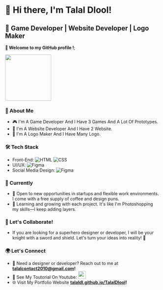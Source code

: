 # 👋 Hi there, I'm Talal Dlool!

## 🚀 Game Developer | Website Developer | Logo Maker

 <strong> 👋 Welcome to my GitHub profile !</strong>;
<br>

<img src="https://media.giphy.com/media/bcKmIWkUMCjVm/giphy.gif" width="150">

### 💼 About Me

- 🎮 I'm A Game Developer And I Have 3 Games And A Lot Of Prototypes.
- 📄 I'm A Website Developer And I Have 2 Website.
- 🌟 I'm A Logo Maker And I Have Many Logo.

### 🛠️ Tech Stack

- Front-End: ![HTML](https://img.shields.io/badge/-HTML-E34F26?style=flat-square&logo=html5&logoColor=white) ![CSS](https://img.shields.io/badge/-CSS-1572B6?style=flat-square&logo=css3&logoColor=white)
- UI/UX: ![Figma](https://img.shields.io/badge/-Figma-F24E1E?style=flat-square&logo=figma&logoColor=white) 
- Social Media Design: ![Figma](https://img.shields.io/badge/-Figma-F24E1E?style=flat-square&logo=figma&logoColor=white)

### 🚀 Currently

- 💼 Open to new opportunities in startups and flexible work environments. I come with a free supply of coffee and design puns.
- 🌱 Learning and growing with each project. It's like I'm Photoshopping my skills—I keep adding layers.

### 🎨 Let's Collaborate!

 - If you are looking for a superhero designer or developer, I will be your knight with a sword and shield. Let's turn your ideas into reality! 🥳
  
### 🌍 Let's Connect

- 📧 Need a designer or developer? Reach out to me at <strong>talalcontact2010@gmail.com!</strong>
- 🔗 See  My Toutorial On Youtube: <a><img src="https://img.shields.io/badge/-Talal Dlool-red?style=flat-square&logo=Youtube&logoColor=white" height="25"></a>
- 🌐 Visit My Portfolio Website <a href="talaldl.github.io/TalalDlool"><strong>talaldl.github.io/TalalDlool</strong></a><strong>!</strong>

<!---### 📊 GitHub Stats

![Mohammad Hamwi's GitHub stats](https://github-readme-stats.vercel.app/api?username=mhamwi&show_icons=true&hide_border=true)>
